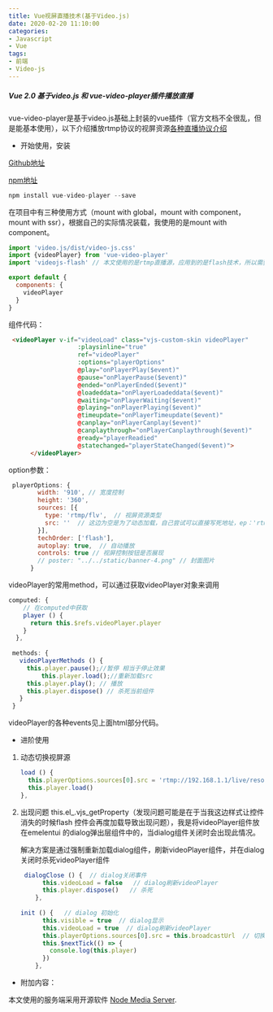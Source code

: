 ```yaml
---
title: Vue视屏直播技术(基于Video.js)
date: 2020-02-20 11:10:00
categories:
- Javascript
- Vue
tags:
- 前端
- Video-js
---
```

##### Vue 2.0 基于video.js 和 vue-video-player插件播放直播

vue-video-player是基于video.js基础上封装的vue插件（官方文档不全很乱，但是能基本使用），以下介绍播放rtmp协议的视屏资源[各种直播协议介绍](https://savokiss.com/tech/web-live-tech-with-vue.html)

- 开始使用，安装

[Github地址](https://github.com/surmon-china/vue-video-player)

[npm地址](https://www.npmjs.com/package/vue-video-player)

```javascript
npm install vue-video-player --save
```

在项目中有三种使用方式（mount with global，mount with component，mount with ssr），根据自己的实际情况装载，我使用的是mount with component。

```javascript
import 'video.js/dist/video-js.css'
import {videoPlayer} from 'vue-video-player'
import 'videojs-flash' // 本文使用的是rtmp直播源，应用到的是flash技术，所以需要引入此插件

export default {
  components: {
    videoPlayer
  }
}
```
<!--more-->
组件代码：

```html
 <videoPlayer v-if="videoLoad" class="vjs-custom-skin videoPlayer"
                   :playsinline="true"
                   ref="videoPlayer"
                   :options="playerOptions"
                   @play="onPlayerPlay($event)"
                   @pause="onPlayerPause($event)"
                   @ended="onPlayerEnded($event)"
                   @loadeddata="onPlayerLoadeddata($event)"
                   @waiting="onPlayerWaiting($event)"
                   @playing="onPlayerPlaying($event)"
                   @timeupdate="onPlayerTimeupdate($event)"
                   @canplay="onPlayerCanplay($event)"
                   @canplaythrough="onPlayerCanplaythrough($event)"
                   @ready="playerReadied"
                   @statechanged="playerStateChanged($event)">
      </videoPlayer>
```

option参数：

```javascript
 playerOptions: {
        width: '910', // 宽度控制
        height: '360',
        sources: [{
          type: 'rtmp/flv',  // 视屏资源类型
          src: ''  // 这边为空是为了动态加载，自己尝试可以直接写死地址，ep：'rtmp://192.168.1.1/live/resource'
        }],
        techOrder: ['flash'],
        autoplay: true,  // 自动播放
        controls: true // 视屏控制按钮是否展现
        // poster: "../../static/banner-4.png" // 封面图片
      }
```

videoPlayer的常用method，可以通过获取videoPlayer对象来调用

```javascript
computed: {
   	// 在computed中获取
    player () {
      return this.$refs.videoPlayer.player
    }
  },
    
 methods: {
   videoPlayerMethods () {
     this.player.pause();//暂停 相当于停止效果
		 this.player.load();//重新加载src
     this.player.play(); // 播放
     this.player.dispose() // 杀死当前组件
   }
 }    
```

videoPlayer的各种events见上面html部分代码。

- 进阶使用

1. 动态切换视屏源

   ```javascript
   load () {
     this.playerOptions.sources[0].src = 'rtmp://192.168.1.1/live/resource1'
     this.player.load()
   },
   ```

2. 出现问题  this.el_.vjs_getProperty（发现问题可能是在于当我这边样式让控件消失的时候flash 控件会再度加载导致出现问题），我是将videoPlayer组件放在emelentui 的dialog弹出层组件中的，当dialog组件关闭时会出现此情况。

   解决方案是通过强制重新加载dialog组件，刷新videoPlayer组件，并在dialog关闭时杀死videoPlayer组件

   ```javascript
    dialogClose () {  // dialog关闭事件
         this.videoLoad = false   // dialog刷新videoPlayer
         this.player.dispose()   // 杀死
       },
         
   init () {   // dialog 初始化
         this.visible = true  // dialog显示
         this.videoLoad = true  // dialog刷新videoPlayer
         this.playerOptions.sources[0].src = this.broadcastUrl  // 切换源
         this.$nextTick(() => {
           console.log(this.player)
         })
       },      
   ```

   

- 附加内容：

本文使用的服务端采用开源软件 [Node Media Server](https://github.com/illuspas/Node-Media-Server.git).
